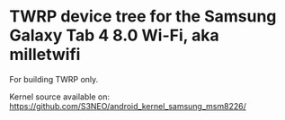 TWRP device tree for the Samsung Galaxy Tab 4 8.0 Wi-Fi, aka milletwifi
========================================================

For building TWRP only.

Kernel source available on: https://github.com/S3NEO/android_kernel_samsung_msm8226/
